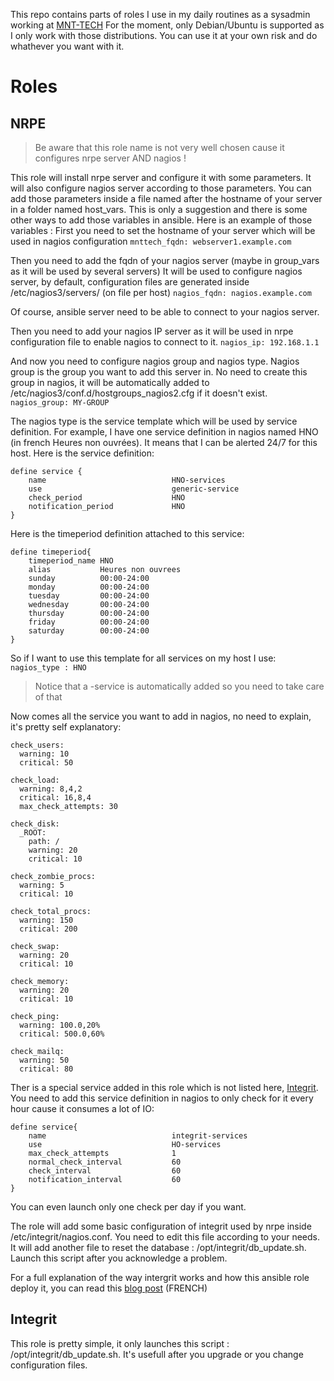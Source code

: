 This repo contains parts of roles I use in my daily routines as a sysadmin working at [MNT-TECH](https://mnt-tech.fr/)
For the moment, only Debian/Ubuntu is supported as I only work with those distributions.
You can use it at your own risk and do whathever you want with it.

# Roles #
## NRPE ##
> Be aware that this role name is not very well chosen cause it configures nrpe server AND nagios !

This role will install nrpe server and configure it with some parameters. It will also configure nagios server according to those parameters. You can add those parameters inside a file named after the hostname of your server in a folder named host_vars. This is only a suggestion and there is some other ways to add those variables in ansible. Here is an example of those variables :
First you need to set the hostname of your server which will be used in nagios configuration
```mnttech_fqdn: webserver1.example.com```

Then you need to add the fqdn of your nagios server (maybe in group_vars as it will be used by several servers)
It will be used to configure nagios server, by default, configuration files are generated inside /etc/nagios3/servers/ (on file per host)
```nagios_fqdn: nagios.example.com```

Of course, ansible server need to be able to connect to your nagios server.

Then you need to add your nagios IP server as it will be used in nrpe configuration file to enable nagios to connect to it.
```nagios_ip: 192.168.1.1```

And now you need to configure nagios group and nagios type.
Nagios group is the group you want to add this server in. No need to create this group in nagios, it will be automatically added to /etc/nagios3/conf.d/hostgroups_nagios2.cfg if it doesn't exist.
```nagios_group: MY-GROUP```

The nagios type is the service template which will be used by service definition. For example, I have one service definition in nagios named HNO (in french Heures non ouvrées). It means that I can be alerted 24/7 for this host. Here is the service definition:
```
define service {
    name                            HNO-services
    use                             generic-service
    check_period                    HNO
    notification_period             HNO
}
```
Here is the timeperiod definition attached to this service:
```
define timeperiod{
    timeperiod_name HNO
    alias           Heures non ouvrees
    sunday          00:00-24:00
    monday          00:00-24:00
    tuesday         00:00-24:00
    wednesday       00:00-24:00
    thursday        00:00-24:00
    friday          00:00-24:00
    saturday        00:00-24:00
}
```
So if I want to use this template for all services on my host I use:
```nagios_type : HNO```
> Notice that a -service is automatically added so you need to take care of that

Now comes all the service you want to add in nagios, no need to explain, it's pretty self explanatory:

```
check_users:
  warning: 10
  critical: 50

check_load:
  warning: 8,4,2
  critical: 16,8,4
  max_check_attempts: 30

check_disk:
  _ROOT:
    path: /
    warning: 20
    critical: 10

check_zombie_procs:
  warning: 5
  critical: 10

check_total_procs:
  warning: 150
  critical: 200

check_swap:
  warning: 20
  critical: 10

check_memory:
  warning: 20
  critical: 10

check_ping:
  warning: 100.0,20%
  critical: 500.0,60%

check_mailq:
  warning: 50
  critical: 80
```

Ther is a special service added in this role which is not listed here, [Integrit](https://github.com/ecashin/integrit). You need to add this service definition in nagios to only check for it every hour cause it consumes a lot of IO:
```
define service{
    name                            integrit-services
    use                             HO-services
    max_check_attempts              1
    normal_check_interval           60
    check_interval                  60
    notification_interval           60
}
```
You can even launch only one check per day if you want.

The role will add some basic configuration of integrit used by nrpe inside /etc/integrit/nagios.conf. You need to edit this file according to your needs.
It will add another file to reset the database : /opt/integrit/db_update.sh. Launch this script after you acknowledge a problem.

For a full explanation of the way intergrit works and how this ansible role deploy it, you can read this [blog post](https://mnt-tech.fr/blog/presentation-de-loutil-integrit-integration-nagios/) (FRENCH)


## Integrit ##
This role is pretty simple, it only launches this script : /opt/integrit/db_update.sh. It's usefull after you upgrade or you change configuration files.
